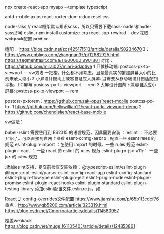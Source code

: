 npx create-react-app myapp --template typescript

antd-mobile axios react-router-dom redux reset.css


node-sass // react框架默认知识scss，所以只需要下载sass-loader和node-sass即可
eslint
npm install customize-cra react-app-rewired --dev 拉取webpack配置
prettier

适配：
https://blog.csdn.net/zcs425171513/article/details/90234670
3：https://www.cnblogs.com/zhangnan35/p/12682925.html
https://segmentfault.com/a/1190000019901881
对比：https://github.com/mirai027/miari-adaptive
1 只做移动端: postcss-px-to-viewport -- vw方法 一把梭，什么都不用考虑。且是最真实的按照屏幕大小的比例来放大缩小
2 小屏设计图向上兼容自适应大屏幕: 当需要从移动端设计图适配到平板、PC屏幕 postcss-px-to-viewport -- rem
3 大屏设计图向下兼容自适应小屏幕: postcss-px-to-viewport -- rem


postcss-pxtorem：https://github.com/zak-opus/react-moblie
postcss-px-to-
1 https://github.com/hellowillian21/react-px-to-viewport-demo
2 https://github.com/chendishen/react-base-mobile

vw做法： 

babel-eslint 需要使用到 ES2015 的语言规范，因此需要安装  ：
eslint ： 不必要介绍了。可以直接到官网上查看
eslint-config-airbnb : 配置一些 eslint rules 的规范
eslint-plugin-import ：在使用 import 的时候，一些 rules 规范
eslint-plugin-react ： 一些 react 的 eslint 的 rules 规范
eslint-plugin-jsx-a11y： 一些 jsx 的 rules 规范

.添加eslint支持，提交前检查安装依赖：
@typescript-eslint/eslint-plugin
@typescript-eslint/parser
eslint-config-react-app
eslint-config-standard
eslint-plugin-flowtype
eslint-plugin-jest
eslint-plugin-node
eslint-plugin-promise
eslint-plugin-react-hooks
eslint-plugin-standard
eslint-plugin-testing-library
添加eslint配置文件.eslintrc.js，如





React 之 config-overrides文件配置 
https://www.jianshu.com/p/65b1f2cdcf76
重点：http://www.qb5200.com/article/323319.html
https://blog.csdn.net/Cmomoa/article/details/114580957


覆盖webkack https://blog.csdn.net/muge1161105403/article/details/124853861